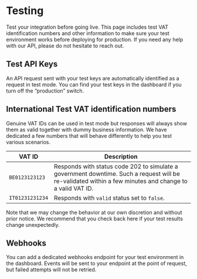 # Testing

Test your integration before going live. This page includes test VAT identification numbers and other information to make sure your test environment works before deploying for production. If you need any help with our API, please do not hesitate to reach out.

## Test API Keys

An API request sent with your test keys are automatically identified as a request in test mode. You can find your test keys in the dashboard if you turn off the “production” switch.

## International Test VAT identification numbers

Genuine VAT IDs can be used in test mode but responses will always show them as valid together with dummy business information. We have dedicated a few numbers that will behave differently to help you test various scenarios.

| VAT ID | Description |
| -- | -- |
| `BE0123123123` | Responds with status code 202 to simulate a government downtime. Such a request will be re-validated within a few minutes and change to a valid VAT ID. |
| `IT01231231234` | Responds with `valid` status set to `false`. |

Note that we may change the behavior at our own discretion and without prior notice. We recommend that you check back here if your test results change unexpectedly.

## Webhooks

You can add a dedicated webhooks endpoint for your test environment in the dashboard. Events will be sent to your endpoint at the point of request, but failed attempts will not be retried.
